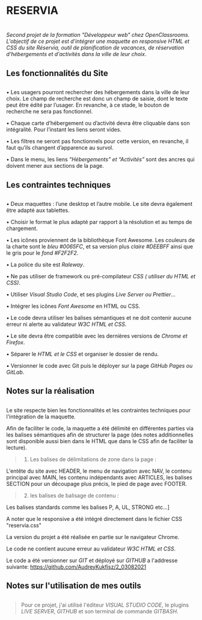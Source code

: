 # RESERVIA <h1>

*Second projet de la formation "Développeur web" chez OpenClassrooms. L'objectif de ce projet est d'intégrer une maquette en responsive HTML et CSS du site Réservia, outil de planification de vacances, de réservation d'hébergements et d'activités dans la ville de leur choix*.


## Les fonctionnalités du Site <h2>

• Les usagers pourront rechercher des hébergements dans la ville de leur choix. Le champ de recherche est donc un champ de saisie, dont le texte peut être édité par l’usager. En revanche, à ce stade, le bouton de recherche ne sera pas fonctionnel.

• Chaque carte d’hébergement ou d’activité devra être cliquable dans son intégralité. Pour l’instant les liens seront vides.

• Les filtres ne seront pas fonctionnels pour cette version, en revanche, il faut qu’ils changent d’apparence au survol.

• Dans le menu, les liens *“Hébergements” et “Activités”* sont des ancres qui doivent mener aux sections de la page.


## Les contraintes techniques <h2>

• Deux maquettes : l’une desktop et l’autre mobile. Le site devra également être adapté aux tablettes.

• Choisir le format le plus adapté par rapport à la résolution et au temps de chargement.

• Les icônes proviennent de la bibliothèque Font Awesome. Les couleurs de la charte sont le *bleu #0065FC*, et sa version plus *claire #DEEBFF* ainsi que le gris pour le *fond #F2F2F2*.

• La police du site est *Raleway*.

• Ne pas utiliser de framework ou pré-compilateur *CSS ( utiliser du HTML et CSS)*.

• Utiliser *Visual Studio Code*, et ses plugins *Live Server ou Prettier*…

• Intégrer les icônes *Font Awesome* en HTML ou CSS.

• Le code devra utiliser les balises sémantiques et ne doit contenir aucune erreur ni alerte au validateur *W3C HTML et CSS*.

• Le site devra être compatible avec les dernières versions de *Chrome et Firefox*.

• Séparer le *HTML et le CSS* et organiser le dossier de rendu.

• Versionner le code avec Git puis le déployer sur la page *GitHub Pages ou GitLab*.

## Notes sur la réalisation <h2>
Le site respecte bien les fonctionnalités et les contraintes techniques pour l'intégration de la maquette.

Afin de faciliter le code, la maquette a été délimité en différentes parties via les balises sémantiques afin de structurer la page (des notes additionnelles sont disponible aussi bien dans le HTML que dans le CSS afin de faciliter la lecture).

>1) Les balises de délimitations de zone dans la page :

L'entête du site avec HEADER, le menu de navigation avec NAV, le contenu principal avec MAIN, les contenu indépendants avec ARTICLES, les balises SECTION pour un découpage plus précis, le pied de page avec FOOTER.

>2) les balises de balisage de contenu :

Les balises standards comme les balises P, A, UL, STRONG etc…]

A noter que le responsive a été intégré directement dans le fichier CSS "reservia.css"

La version du projet a été réalisée en partie sur le navigateur Chrome.

Le code ne contient aucune erreur au validateur *W3C HTML et CSS*.

Le code a été versionner sur *GIT* et déployé sur *GITHUB* a l'addresse suivante:
https://github.com/AudreyKukfisz/2_03082021

## Notes sur l'utilisation de mes outils <h2>

>Pour ce projet, j'ai utilisé l'éditeur *VISUAL STUDIO CODE*, le plugins *LIVE SERVER*, *GITHUB* et son terminal de commande *GITBASH*.




